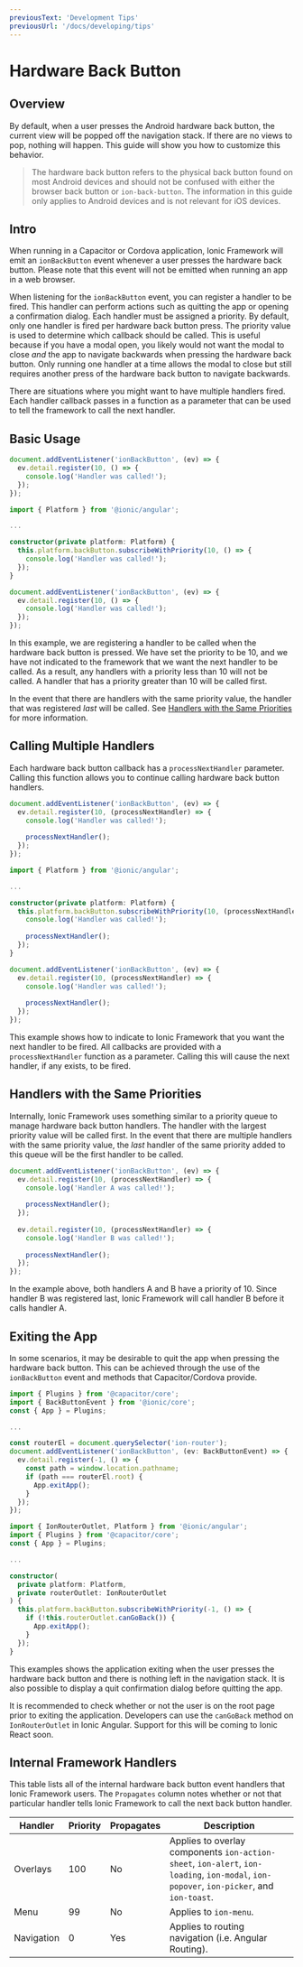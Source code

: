 ```yaml
---
previousText: 'Development Tips'
previousUrl: '/docs/developing/tips'
---
```


# Hardware Back Button

## Overview

By default, when a user presses the Android hardware back button, the current view will be popped off the navigation stack. If there are no views to pop, nothing will happen. This guide will show you how to customize this behavior.

> The hardware back button refers to the physical back button found on most Android devices and should not be confused with either the browser back button or `ion-back-button`. The information in this guide only applies to Android devices and is not relevant for iOS devices.

## Intro

When running in a Capacitor or Cordova application, Ionic Framework will emit an `ionBackButton` event whenever a user presses the hardware back button. Please note that this event will not be emitted when running an app in a web browser.

When listening for the `ionBackButton` event, you can register a handler to be fired. This handler can perform actions such as quitting the app or opening a confirmation dialog. Each handler must be assigned a priority. By default, only one handler is fired per hardware back button press. The priority value is used to determine which callback should be called. This is useful because if you have a modal open, you likely would not want the modal to close _and_ the app to navigate backwards when pressing the hardware back button. Only running one handler at a time allows the modal to close but still requires another press of the hardware back button to navigate backwards.

There are situations where you might want to have multiple handlers fired. Each handler callback passes in a function as a parameter that can be used to tell the framework to call the next handler.

## Basic Usage

<docs-tabs>
<docs-tab tab="javascript">

```javascript
document.addEventListener('ionBackButton', (ev) => {
  ev.detail.register(10, () => {
    console.log('Handler was called!');
  });
});

```
</docs-tab>
<docs-tab tab="angular">

```typescript
import { Platform } from '@ionic/angular';

...

constructor(private platform: Platform) {
  this.platform.backButton.subscribeWithPriority(10, () => {
    console.log('Handler was called!');
  });
}

```
</docs-tab>
<docs-tab tab="react">

```typescript
document.addEventListener('ionBackButton', (ev) => {
  ev.detail.register(10, () => {
    console.log('Handler was called!');
  });
});
```
</docs-tab>
</docs-tabs>

In this example, we are registering a handler to be called when the hardware back button is pressed. We have set the priority to be 10, and we have not indicated to the framework that we want the next handler to be called. As a result, any handlers with a priority less than 10 will not be called. A handler that has a priority greater than 10 will be called first.

In the event that there are handlers with the same priority value, the handler that was registered _last_ will be called. See [Handlers with the Same Priorities](#handlers-with-the-same-priorities) for more information.

## Calling Multiple Handlers

Each hardware back button callback has a `processNextHandler` parameter. Calling this function allows you to continue calling hardware back button handlers.

<docs-tabs>
<docs-tab tab="javascript">

```javascript
document.addEventListener('ionBackButton', (ev) => {
  ev.detail.register(10, (processNextHandler) => {
    console.log('Handler was called!');
    
    processNextHandler();
  });
});

```
</docs-tab>
<docs-tab tab="angular">

```typescript
import { Platform } from '@ionic/angular';

...

constructor(private platform: Platform) {
  this.platform.backButton.subscribeWithPriority(10, (processNextHandler) => {
    console.log('Handler was called!');
    
    processNextHandler();
  });
}

```
</docs-tab>
<docs-tab tab="react">

```typescript
document.addEventListener('ionBackButton', (ev) => {
  ev.detail.register(10, (processNextHandler) => {
    console.log('Handler was called!');
    
    processNextHandler();
  });
});
```
</docs-tab>
</docs-tabs>

This example shows how to indicate to Ionic Framework that you want the next handler to be fired. All callbacks are provided with a `processNextHandler` function as a parameter. Calling this will cause the next handler, if any exists, to be fired.

## Handlers with the Same Priorities

Internally, Ionic Framework uses something similar to a priority queue to manage hardware back button handlers. The handler with the largest priority value will be called first. In the event that there are multiple handlers with the same priority value, the _last_ handler of the same priority added to this queue will be the first handler to be called.

```javascript
document.addEventListener('ionBackButton', (ev) => {
  ev.detail.register(10, (processNextHandler) => {
    console.log('Handler A was called!');
    
    processNextHandler();
  });
  
  ev.detail.register(10, (processNextHandler) => {
    console.log('Handler B was called!');
    
    processNextHandler();
  });
});
```

In the example above, both handlers A and B have a priority of 10. Since handler B was registered last, Ionic Framework will call handler B before it calls handler A.


## Exiting the App

In some scenarios, it may be desirable to quit the app when pressing the hardware back button. This can be achieved through the use of the `ionBackButton` event and methods that Capacitor/Cordova provide.

<docs-tabs>
<docs-tab tab="javascript">

```typescript
import { Plugins } from '@capacitor/core';
import { BackButtonEvent } from '@ionic/core';
const { App } = Plugins;

...

const routerEl = document.querySelector('ion-router');
document.addEventListener('ionBackButton', (ev: BackButtonEvent) => {
  ev.detail.register(-1, () => {
    const path = window.location.pathname;
    if (path === routerEl.root) {
      App.exitApp();
    }
  });
});
```
</docs-tab>
<docs-tab tab="angular">

```typescript
import { IonRouterOutlet, Platform } from '@ionic/angular';
import { Plugins } from '@capacitor/core';
const { App } = Plugins;

...

constructor(
  private platform: Platform,
  private routerOutlet: IonRouterOutlet
) {
  this.platform.backButton.subscribeWithPriority(-1, () => {
    if (!this.routerOutlet.canGoBack()) {
      App.exitApp();
    }
  });
}

```
</docs-tab>
</docs-tabs>

This examples shows the application exiting when the user presses the hardware back button and there is nothing left in the navigation stack. It is also possible to display a quit confirmation dialog before quitting the app.

It is recommended to check whether or not the user is on the root page prior to exiting the application. Developers can use the `canGoBack` method on `IonRouterOutlet` in Ionic Angular. Support for this will be coming to Ionic React soon.

## Internal Framework Handlers

This table lists all of the internal hardware back button event handlers that Ionic Framework users. The `Propagates` column notes whether or not that particular handler tells Ionic Framework to call the next back button handler.

| Handler    | Priority | Propagates | Description |
| ---------- | -------- | ------------------ | ----------- |
| Overlays   | 100      | No                 | Applies to overlay components `ion-action-sheet`, `ion-alert`, `ion-loading`, `ion-modal`, `ion-popover`, `ion-picker`, and `ion-toast`. |
| Menu       | 99       | No                 | Applies to `ion-menu`. |
| Navigation | 0        | Yes                | Applies to routing navigation (i.e. Angular Routing). |
